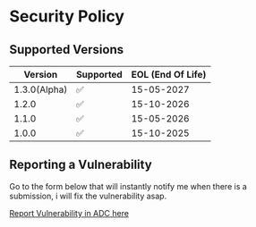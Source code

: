 # Security Policy

## Supported Versions

| Version | Supported          | EOL (End Of Life) |
| ------- | ------------------ | ----------------- |
| 1.3.0(Alpha) | :white_check_mark: | 15-05-2027   |
| 1.2.0   | :white_check_mark: | 15-10-2026        |
| 1.1.0   | :white_check_mark: | 15-05-2026        |
| 1.0.0   | :white_check_mark: | 15-10-2025        |

## Reporting a Vulnerability

Go to the form below that will instantly notify me when there is a submission, i will fix the vulnerability asap.

[Report Vulnerability in ADC here](https://tally.so/r/wgppeN)
